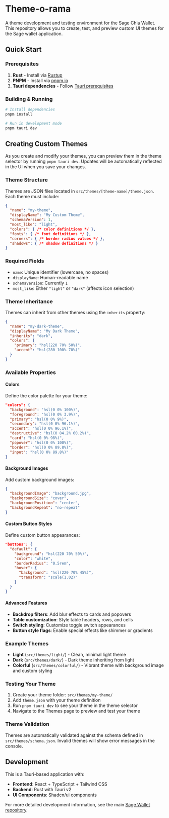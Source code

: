 # Theme-o-rama

A theme development and testing environment for the Sage Chia Wallet. This repository allows you to create, test, and preview custom UI themes for the Sage wallet application.

## Quick Start

### Prerequisites

1. **Rust** - Install via [Rustup](https://rustup.rs)
2. **PNPM** - Install via [pnpm.io](https://pnpm.io/installation)
3. **Tauri dependencies** - Follow [Tauri prerequisites](https://v2.tauri.app/start/prerequisites/)

### Building & Running

```bash
# Install dependencies
pnpm install

# Run in development mode
pnpm tauri dev
```

## Creating Custom Themes

As you create and modify your themes, you can preview them in the theme selector by running `pnpm tauri dev`. Updates will be automatically reflected in the UI when you save your changes.

### Theme Structure

Themes are JSON files located in `src/themes/[theme-name]/theme.json`. Each theme must include:

```json
{
  "name": "my-theme",
  "displayName": "My Custom Theme",
  "schemaVersion": 1,
  "most_like": "light",
  "colors": { /* color definitions */ },
  "fonts": { /* font definitions */ },
  "corners": { /* border radius values */ },
  "shadows": { /* shadow definitions */ }
}
```

### Required Fields

- `name`: Unique identifier (lowercase, no spaces)
- `displayName`: Human-readable name
- `schemaVersion`: Currently `1`
- `most_like`: Either `"light"` or `"dark"` (affects icon selection)

### Theme Inheritance

Themes can inherit from other themes using the `inherits` property:

```json
{
  "name": "my-dark-theme",
  "displayName": "My Dark Theme",
  "inherits": "dark",
  "colors": {
    "primary": "hsl(220 70% 50%)",
    "accent": "hsl(280 100% 70%)"
  }
}
```

### Available Properties

#### Colors

Define the color palette for your theme:

```json
"colors": {
  "background": "hsl(0 0% 100%)",
  "foreground": "hsl(0 0% 3.9%)",
  "primary": "hsl(0 0% 9%)",
  "secondary": "hsl(0 0% 96.1%)",
  "accent": "hsl(0 0% 96.1%)",
  "destructive": "hsl(0 84.2% 60.2%)",
  "card": "hsl(0 0% 98%)",
  "popover": "hsl(0 0% 100%)",
  "border": "hsl(0 0% 89.8%)",
  "input": "hsl(0 0% 89.8%)"
}
```

#### Background Images

Add custom background images:

```json
{
  "backgroundImage": "background.jpg",
  "backgroundSize": "cover",
  "backgroundPosition": "center",
  "backgroundRepeat": "no-repeat"
}
```

#### Custom Button Styles

Define custom button appearances:

```json
"buttons": {
  "default": {
    "background": "hsl(220 70% 50%)",
    "color": "white",
    "borderRadius": "0.5rem",
    "hover": {
      "background": "hsl(220 70% 45%)",
      "transform": "scale(1.02)"
    }
  }
}
```

#### Advanced Features

- **Backdrop filters**: Add blur effects to cards and popovers
- **Table customization**: Style table headers, rows, and cells
- **Switch styling**: Customize toggle switch appearances
- **Button style flags**: Enable special effects like shimmer or gradients

### Example Themes

- **Light** (`src/themes/light/`) - Clean, minimal light theme
- **Dark** (`src/themes/dark/`) - Dark theme inheriting from light
- **Colorful** (`src/themes/colorful/`) - Vibrant theme with background image and custom styling

### Testing Your Theme

1. Create your theme folder: `src/themes/my-theme/`
2. Add `theme.json` with your theme definition
3. Run `pnpm tauri dev` to see your theme in the theme selector
4. Navigate to the Themes page to preview and test your theme

### Theme Validation

Themes are automatically validated against the schema defined in `src/themes/schema.json`. Invalid themes will show error messages in the console.

## Development

This is a Tauri-based application with:

- **Frontend**: React + TypeScript + Tailwind CSS
- **Backend**: Rust with Tauri v2
- **UI Components**: Shadcn/ui components

For more detailed development information, see the main [Sage Wallet repository](https://github.com/Chia-Network/sage-wallet).

